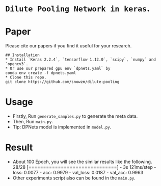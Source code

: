 # `Dilute Pooling Network in keras`.

# Paper 
Please cite our papers if you find it useful for your research.

```
## Installation
* Install `Keras 2.2.4`, `tensorflow 1.12.0`, `scipy`, `numpy` and `opencv3`.
* Or use our prepared gpu env `dpnets.yaml` by 
conda env create -f dpnets.yaml
* Clone this repo.
git clone https://github.com/snowzm/dilute-pooling
```

# Usage
* Firstly, Run `generate_samples.py` to generate the meta data.
* Then, Run `main.py`.
* Tip: DPNets model is implemented in `model.py`.


# Result
* About 100 Epoch, you will see the similar results like the following.
28/28 [==============================] - 3s 121ms/step - loss: 0.0077 - acc: 0.9979 - val_loss: 0.0187 - val_acc: 0.9963
* Other experiments script also can be found in the `main.py`.
